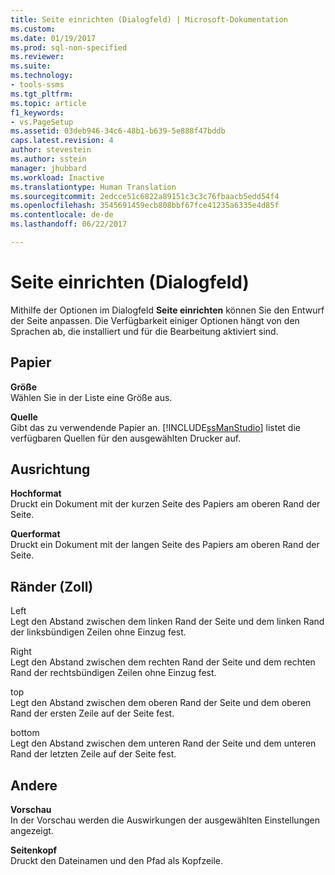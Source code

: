 ```yaml
---
title: Seite einrichten (Dialogfeld) | Microsoft-Dokumentation
ms.custom: 
ms.date: 01/19/2017
ms.prod: sql-non-specified
ms.reviewer: 
ms.suite: 
ms.technology:
- tools-ssms
ms.tgt_pltfrm: 
ms.topic: article
f1_keywords:
- vs.PageSetup
ms.assetid: 03deb946-34c6-48b1-b639-5e888f47bddb
caps.latest.revision: 4
author: stevestein
ms.author: sstein
manager: jhubbard
ms.workload: Inactive
ms.translationtype: Human Translation
ms.sourcegitcommit: 2edcce51c6822a89151c3c3c76fbaacb5edd54f4
ms.openlocfilehash: 3545691459ecb808bbf67fce41235a6335e4d85f
ms.contentlocale: de-de
ms.lasthandoff: 06/22/2017

---
```

# <a name="page-setup-dialog-box"></a>Seite einrichten (Dialogfeld)
Mithilfe der Optionen im Dialogfeld **Seite einrichten** können Sie den Entwurf der Seite anpassen. Die Verfügbarkeit einiger Optionen hängt von den Sprachen ab, die installiert und für die Bearbeitung aktiviert sind.  
  
## <a name="paper"></a>Papier  
**Größe**  
Wählen Sie in der Liste eine Größe aus.  
  
**Quelle**  
Gibt das zu verwendende Papier an. [!INCLUDE[ssManStudio](../../includes/ssmanstudio_md.md)] listet die verfügbaren Quellen für den ausgewählten Drucker auf.  
  
## <a name="orientation"></a>Ausrichtung  
**Hochformat**  
Druckt ein Dokument mit der kurzen Seite des Papiers am oberen Rand der Seite.  
  
**Querformat**  
Druckt ein Dokument mit der langen Seite des Papiers am oberen Rand der Seite.  
  
## <a name="margins-inches"></a>Ränder (Zoll)  
Left  
Legt den Abstand zwischen dem linken Rand der Seite und dem linken Rand der linksbündigen Zeilen ohne Einzug fest.  
  
Right  
Legt den Abstand zwischen dem rechten Rand der Seite und dem rechten Rand der rechtsbündigen Zeilen ohne Einzug fest.  
  
top  
Legt den Abstand zwischen dem oberen Rand der Seite und dem oberen Rand der ersten Zeile auf der Seite fest.  
  
bottom  
Legt den Abstand zwischen dem unteren Rand der Seite und dem unteren Rand der letzten Zeile auf der Seite fest.  
  
## <a name="other"></a>Andere  
**Vorschau**  
In der Vorschau werden die Auswirkungen der ausgewählten Einstellungen angezeigt.  
  
**Seitenkopf**  
Druckt den Dateinamen und den Pfad als Kopfzeile.  
  

